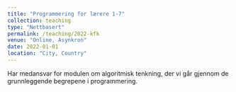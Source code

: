 ```yaml
---
title: "Programmering for lærere 1-7"
collection: teaching
type: "Nettbasert"
permalink: /teaching/2022-kfk
venue: "Online, Asynkron"
date: 2022-01-01
location: "City, Country"
---
```

Har medansvar for modulen om algoritmisk tenkning, der vi går gjennom de grunnleggende begrepene i programmering.
